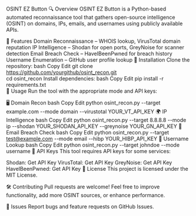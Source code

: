 OSINT EZ Button
🔍 Overview
OSINT EZ Button is a Python-based automated reconnaissance tool that gathers open-source intelligence (OSINT) on domains, IPs, emails, and usernames using publicly available APIs.

🚀 Features
Domain Reconnaissance – WHOIS lookup, VirusTotal domain reputation
IP Intelligence – Shodan for open ports, GreyNoise for scanner detection
Email Breach Check – HaveIBeenPwned for breach history
Username Enumeration – GitHub user profile lookup
📌 Installation
Clone the repository:
bash
Copy
Edit
git clone https://github.com/yourgithub/osint_recon.git  
cd osint_recon
Install dependencies:
bash
Copy
Edit
pip install -r requirements.txt  
🔧 Usage
Run the tool with the appropriate mode and API keys:

🖥️ Domain Recon
bash
Copy
Edit
python osint_recon.py --target example.com --mode domain --virustotal YOUR_VT_API_KEY
🌍 IP Intelligence
bash
Copy
Edit
python osint_recon.py --target 8.8.8.8 --mode ip --shodan YOUR_SHODAN_API_KEY --greynoise YOUR_GN_API_KEY
📧 Email Breach Check
bash
Copy
Edit
python osint_recon.py --target test@example.com --mode email --hibp YOUR_HIBP_API_KEY
👤 Username Lookup
bash
Copy
Edit
python osint_recon.py --target johndoe --mode username
🔑 API Keys
This tool requires API keys for some services:

Shodan: Get API Key
VirusTotal: Get API Key
GreyNoise: Get API Key
HaveIBeenPwned: Get API Key
📄 License
This project is licensed under the MIT License.

🛠️ Contributing
Pull requests are welcome! Feel free to improve functionality, add more OSINT sources, or enhance performance.

🐛 Issues
Report bugs and feature requests on GitHub Issues.
